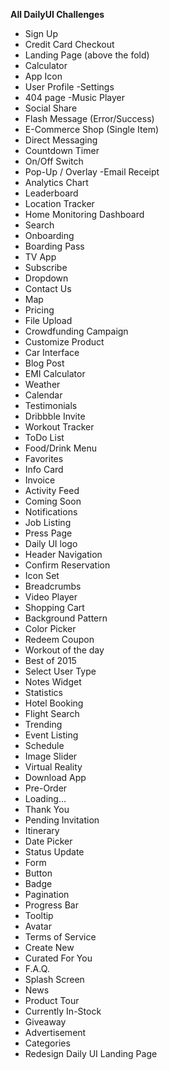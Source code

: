 **All DailyUI Challenges**
- Sign Up
- Credit Card Checkout
- Landing Page (above the fold)
- Calculator
- App Icon
- User Profile
-Settings
- 404 page
-Music Player
- Social Share
- Flash Message (Error/Success)
- E-Commerce Shop (Single Item)
- Direct Messaging
- Countdown Timer
- On/Off Switch
- Pop-Up / Overlay
-Email Receipt
- Analytics Chart
- Leaderboard
- Location Tracker
- Home Monitoring Dashboard
- Search
- Onboarding
- Boarding Pass
- TV App
- Subscribe
- Dropdown
- Contact Us
- Map
- Pricing
- File Upload
- Crowdfunding Campaign
- Customize Product
- Car Interface
- Blog Post
- EMI Calculator
- Weather
- Calendar
- Testimonials
- Dribbble Invite
- Workout Tracker
- ToDo List
- Food/Drink Menu
- Favorites
- Info Card
- Invoice
- Activity Feed
- Coming Soon
- Notifications
- Job Listing
- Press Page
- Daily UI logo
- Header Navigation
- Confirm Reservation
- Icon Set
- Breadcrumbs
- Video Player
- Shopping Cart
- Background Pattern
- Color Picker
- Redeem Coupon
- Workout of the day
- Best of 2015
- Select User Type
- Notes Widget
- Statistics
- Hotel Booking
- Flight Search
- Trending
- Event Listing
- Schedule
- Image Slider
- Virtual Reality
- Download App
- Pre-Order
- Loading...
- Thank You
- Pending Invitation
- Itinerary
- Date Picker
- Status Update
- Form
- Button
- Badge
- Pagination
- Progress Bar
- Tooltip
- Avatar
- Terms of Service
- Create New
- Curated For You
- F.A.Q.
- Splash Screen
- News
- Product Tour
- Currently In-Stock
- Giveaway
- Advertisement
- Categories
- Redesign Daily UI Landing Page
